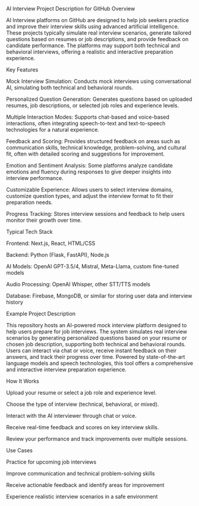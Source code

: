 AI Interview Project Description for GitHub
Overview

AI Interview platforms on GitHub are designed to help job seekers practice and improve their interview skills using advanced artificial intelligence. These projects typically simulate real interview scenarios, generate tailored questions based on resumes or job descriptions, and provide feedback on candidate performance. The platforms may support both technical and behavioral interviews, offering a realistic and interactive preparation experience.

Key Features

Mock Interview Simulation: Conducts mock interviews using conversational AI, simulating both technical and behavioral rounds.

Personalized Question Generation: Generates questions based on uploaded resumes, job descriptions, or selected job roles and experience levels.

Multiple Interaction Modes: Supports chat-based and voice-based interactions, often integrating speech-to-text and text-to-speech technologies for a natural experience.

Feedback and Scoring: Provides structured feedback on areas such as communication skills, technical knowledge, problem-solving, and cultural fit, often with detailed scoring and suggestions for improvement.

Emotion and Sentiment Analysis: Some platforms analyze candidate emotions and fluency during responses to give deeper insights into interview performance.

Customizable Experience: Allows users to select interview domains, customize question types, and adjust the interview format to fit their preparation needs.

Progress Tracking: Stores interview sessions and feedback to help users monitor their growth over time.

Typical Tech Stack

Frontend: Next.js, React, HTML/CSS

Backend: Python (Flask, FastAPI), Node.js

AI Models: OpenAI GPT-3.5/4, Mistral, Meta-Llama, custom fine-tuned models

Audio Processing: OpenAI Whisper, other STT/TTS models

Database: Firebase, MongoDB, or similar for storing user data and interview history

Example Project Description

This repository hosts an AI-powered mock interview platform designed to help users prepare for job interviews. The system simulates real interview scenarios by generating personalized questions based on your resume or chosen job description, supporting both technical and behavioral rounds. Users can interact via chat or voice, receive instant feedback on their answers, and track their progress over time. Powered by state-of-the-art language models and speech technologies, this tool offers a comprehensive and interactive interview preparation experience.

How It Works

Upload your resume or select a job role and experience level.

Choose the type of interview (technical, behavioral, or mixed).

Interact with the AI interviewer through chat or voice.

Receive real-time feedback and scores on key interview skills.

Review your performance and track improvements over multiple sessions.

Use Cases

Practice for upcoming job interviews

Improve communication and technical problem-solving skills

Receive actionable feedback and identify areas for improvement

Experience realistic interview scenarios in a safe environment
